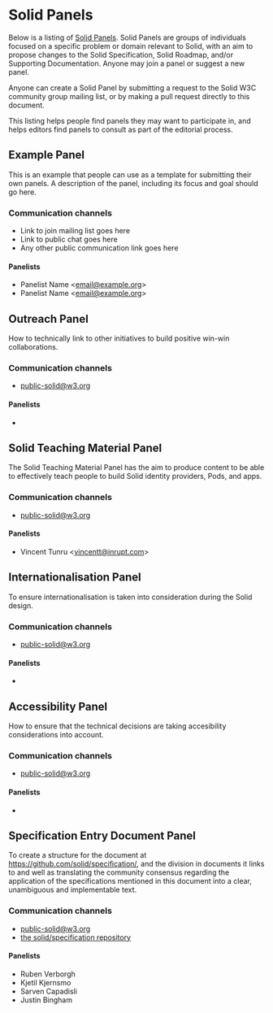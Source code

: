 # Solid Panels

Below is a listing of [Solid Panels](README.md#solid-panels). Solid Panels are groups of individuals focused on a specific problem or domain relevant to Solid, with an aim to propose changes to the Solid Specification, Solid Roadmap, and/or Supporting Documentation. Anyone may join a panel or suggest a new panel.

Anyone can create a Solid Panel by submitting a request to the Solid W3C community group mailing list, or by making a pull request directly to this document.

This listing helps people find panels they may want to participate in, and helps editors find panels to consult as part of the editorial process.

## Example Panel
This is an example that people can use as a template for submitting their own panels. A description of the panel, including its focus and goal should go here.

### Communication channels
- Link to join mailing list goes here
- Link to public chat goes here
- Any other public communication link goes here

#### Panelists
- Panelist Name <[email@example.org](mailto:email@example.org)>
- Panelist Name <[email@example.org](mailto:email@example.org)>

## Outreach Panel
How to technically link to other initiatives to build positive win-win collaborations. 

### Communication channels
- [public-solid@w3.org](https://lists.w3.org/Archives/Public/public-solid/)

#### Panelists
- 

## Solid Teaching Material Panel
The Solid Teaching Material Panel has the aim to produce content to be able to effectively teach people to build Solid identity providers, Pods, and apps. 

### Communication channels
- [public-solid@w3.org](https://lists.w3.org/Archives/Public/public-solid/)

#### Panelists
 - Vincent Tunru <[vincentt@inrupt.com](mailto:vincentt@inrupt.com)> 

## Internationalisation Panel
To ensure internationalisation is taken into consideration during the Solid design. 

### Communication channels
- [public-solid@w3.org](https://lists.w3.org/Archives/Public/public-solid/)

#### Panelists
 - 
 
## Accessibility Panel
How to ensure that the technical decisions are taking accesibility considerations into account. 

### Communication channels
- [public-solid@w3.org](https://lists.w3.org/Archives/Public/public-solid/)

#### Panelists
 - 
 
## Specification Entry Document Panel
To create a structure for the document at https://github.com/solid/specification/, and the division in documents it links to and well as translating the community consensus regarding the application of the specifications mentioned in this document into a clear, unambiguous and implementable text.

### Communication channels
- [public-solid@w3.org](https://lists.w3.org/Archives/Public/public-solid/)
- [the solid/specification repository](https://github.com/solid/specification/)

#### Panelists
- Ruben Verborgh
- Kjetil Kjernsmo
- Sarven Capadisli
- Justin Bingham
